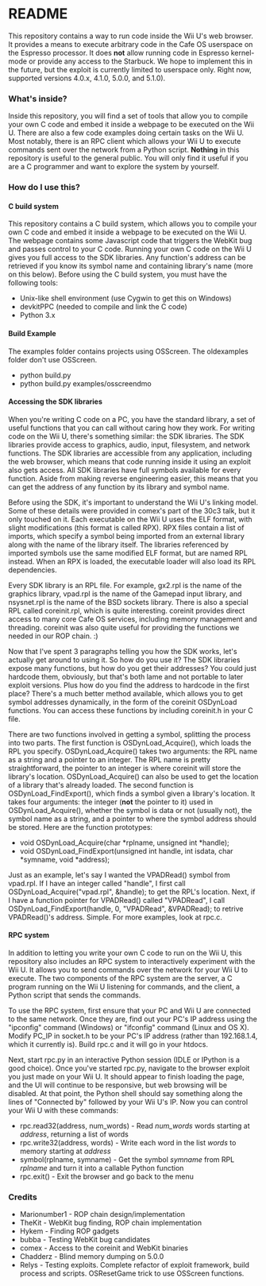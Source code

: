 # README #

This repository contains a way to run code inside the Wii U's web browser. It provides a means to execute arbitrary code in the Cafe OS userspace on the Espresso processor. It does **not** allow running code in Espresso kernel-mode or provide any access to the Starbuck. We hope to implement this in the future, but the exploit is currently limited to userspace only. Right now, supported versions 4.0.x, 4.1.0, 5.0.0, and 5.1.0).

### What's inside? ###

Inside this repository, you will find a set of tools that allow you to compile your own C code and embed it inside a webpage to be executed on the Wii U. There are also a few code examples doing certain tasks on the Wii U. Most notably, there is an RPC client which allows your Wii U to execute commands sent over the network from a Python script. **Nothing** in this repository is useful to the general public. You will only find it useful if you are a C programmer and want to explore the system by yourself.

### How do I use this? ###

#### C build system ####

This repository contains a C build system, which allows you to compile your own C code and embed it inside a webpage to be executed on the Wii U. The webpage contains some Javascript code that triggers the WebKit bug and passes control to your C code. Running your own C code on the Wii U gives you full access to the SDK libraries. Any function's address can be retrieved if you know its symbol name and containing library's name (more on this below). Before using the C build system, you must have the following tools:

* Unix-like shell environment (use Cygwin to get this on Windows)
* devkitPPC (needed to compile and link the C code)
* Python 3.x

#### Build Example ####
The examples folder contains projects using OSScreen. The oldexamples folder don't use OSScreen.
* python build.py <project path>
* python build.py examples/osscreendmo

#### Accessing the SDK libraries ####

When you're writing C code on a PC, you have the standard library, a set of useful functions that you can call without caring how they work. For writing code on the Wii U, there's something similar: the SDK libraries. The SDK libraries provide access to graphics, audio, input, filesystem, and network functions. The SDK libraries are accessible from any application, including the web browser, which means that code running inside it using an exploit also gets access. All SDK libraries have full symbols available for every function. Aside from making reverse engineering easier, this means that you can get the address of any function by its library and symbol name.

Before using the SDK, it's important to understand the Wii U's linking model. Some of these details were provided in comex's part of the 30c3 talk, but it only touched on it. Each executable on the Wii U uses the ELF format, with slight modifications (this format is called RPX). RPX files contain a list of imports, which specify a symbol being imported from an external library along with the name of the library itself. The libraries referenced by imported symbols use the same modified ELF format, but are named RPL instead. When an RPX is loaded, the executable loader will also load its RPL dependencies.

Every SDK library is an RPL file. For example, gx2.rpl is the name of the graphics library, vpad.rpl is the name of the Gamepad input library, and nsysnet.rpl is the name of the BSD sockets library. There is also a special RPL called coreinit.rpl, which is quite interesting. coreinit provides direct access to many core Cafe OS services, including memory management and threading. coreinit was also quite useful for providing the functions we needed in our ROP chain. :)

Now that I've spent 3 paragraphs telling you how the SDK works, let's actually get around to using it. So how do you use it? The SDK libraries expose many functions, but how do you get their addresses? You could just hardcode them, obviously, but that's both lame and not portable to later exploit versions. Plus how do you find the address to hardcode in the first place? There's a much better method available, which allows you to get symbol addresses dynamically, in the form of the coreinit OSDynLoad functions. You can access these functions by including coreinit.h in your C file.

There are two functions involved in getting a symbol, splitting the process into two parts. The first function is OSDynLoad_Acquire(), which loads the RPL you specify. OSDynLoad_Acquire() takes two arguments: the RPL name as a string and a pointer to an integer. The RPL name is pretty straightforward, the pointer to an integer is where coreinit will store the library's location. OSDynLoad_Acquire() can also be used to get the location of a library that's already loaded. The second function is OSDynLoad_FindExport(), which finds a symbol given a library's location. It takes four arguments: the integer (**not** the pointer to it) used in OSDynLoad_Acquire(), whether the symbol is data or not (usually not), the symbol name as a string, and a pointer to where the symbol address should be stored. Here are the function prototypes:

* void OSDynLoad_Acquire(char \*rplname, unsigned int \*handle);
* void OSDynLoad_FindExport(unsigned int handle, int isdata, char \*symname, void \*address);

Just as an example, let's say I wanted the VPADRead() symbol from vpad.rpl. If I have an integer called "handle", I first call OSDynLoad_Acquire("vpad.rpl", &handle); to get the RPL's location. Next, if I have a function pointer for VPADRead() called "VPADRead", I call OSDynLoad_FindExport(handle, 0, "VPADRead", &VPADRead); to retrive VPADRead()'s address. Simple. For more examples, look at rpc.c.

#### RPC system ####

In addition to letting you write your own C code to run on the Wii U, this repository also includes an RPC system to interactively experiment with the Wii U. It allows you to send commands over the network for your Wii U to execute. The two components of the RPC system are the server, a C program running on the Wii U listening for commands, and the client, a Python script that sends the commands.

To use the RPC system, first ensure that your PC and Wii U are connected to the same network. Once they are, find out your PC's IP address using the "ipconfig" command (Windows) or "ifconfig" command (Linux and OS X). Modify PC_IP in socket.h to be your PC's IP address (rather than 192.168.1.4, which it currently is). Build rpc.c and it will go in your htdocs.

Next, start rpc.py in an interactive Python session (IDLE or IPython is a good choice). Once you've started rpc.py, navigate to the browser exploit you just made on your Wii U. It should appear to finish loading the page, and the UI will continue to be responsive, but web browsing will be disabled. At that point, the Python shell should say something along the lines of "Connected by" followed by your Wii U's IP. Now you can control your Wii U with these commands:

* rpc.read32(address, num_words) - Read *num_words* words starting at *address*, returning a list of words
* rpc.write32(address, words) - Write each word in the list *words* to memory starting at *address*
* symbol(rplname, symname) - Get the symbol *symname* from RPL *rplname* and turn it into a callable Python function
* rpc.exit() - Exit the browser and go back to the menu

### Credits ###

* Marionumber1 - ROP chain design/implementation
* TheKit - WebKit bug finding, ROP chain implementation
* Hykem - Finding ROP gadgets
* bubba - Testing WebKit bug candidates
* comex - Access to the coreinit and WebKit binaries
* Chadderz - Blind memory dumping on 5.0.0
* Relys - Testing exploits. Complete refactor of exploit framework, build process and scripts. OSResetGame trick to use OSScreen functions.